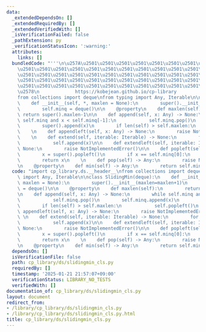 ```yaml
---
data:
  _extendedDependsOn: []
  _extendedRequiredBy: []
  _extendedVerifiedWith: []
  _isVerificationFailed: false
  _pathExtension: py
  _verificationStatusIcon: ':warning:'
  attributes:
    links: []
  bundledCode: "'''\n\u257A\u2501\u2501\u2501\u2501\u2501\u2501\u2501\u2501\u2501\u2501\
    \u2501\u2501\u2501\u2501\u2501\u2501\u2501\u2501\u2501\u2501\u2501\u2501\u2501\
    \u2501\u2501\u2501\u2501\u2501\u2501\u2501\u2501\u2501\u2501\u2501\u2501\u2501\
    \u2501\u2501\u2501\u2501\u2501\u2501\u2501\u2501\u2501\u2501\u2501\u2501\u2501\
    \u2501\u2501\u2501\u2501\u2501\u2501\u2501\u2501\u2501\u2501\u2501\u2501\u2501\
    \u2578\n             https://kobejean.github.io/cp-library               \n'''\n\
    from collections import deque\nfrom typing import Any, Iterable\n\nclass SlidingMin(deque):\n\
    \    def __init__(self, *, maxlen = None):\n        super().__init__(maxlen=maxlen+1)\n\
    \        self.minq = deque()\n\n    @property\n    def maxlen(self):\n       \
    \ return super().maxlen-1\n\n    def append(self, x: Any) -> None:\n        while\
    \ self.minq and x < self.minq[-1]:\n            self.minq.pop()\n        self.minq.append(x)\n\
    \        super().append(x)\n        if len(self) > self.maxlen:\n            self.popleft()\n\
    \    \n    def appendleft(self, x: Any) -> None:\n        raise NotImplementedError()\n\
    \    \n    def extend(self, iterable: Iterable) -> None:\n        for x in iterable:\n\
    \            self.append(x)\n\n    def extendleft(self, iterable: Iterable) ->\
    \ None:\n        raise NotImplementedError()\n\n    def popleft(self) -> Any:\n\
    \        x = super().popleft()\n        if x == self.minq[0]:\n            self.minq.popleft()\n\
    \        return x\n    \n    def pop(self) -> Any:\n        raise NotImplementedError()\n\
    \n    @property\n    def min(self) -> Any:\n        return self.minq[0]\n"
  code: "import cp_library.ds.__header__\nfrom collections import deque\nfrom typing\
    \ import Any, Iterable\n\nclass SlidingMin(deque):\n    def __init__(self, *,\
    \ maxlen = None):\n        super().__init__(maxlen=maxlen+1)\n        self.minq\
    \ = deque()\n\n    @property\n    def maxlen(self):\n        return super().maxlen-1\n\
    \n    def append(self, x: Any) -> None:\n        while self.minq and x < self.minq[-1]:\n\
    \            self.minq.pop()\n        self.minq.append(x)\n        super().append(x)\n\
    \        if len(self) > self.maxlen:\n            self.popleft()\n    \n    def\
    \ appendleft(self, x: Any) -> None:\n        raise NotImplementedError()\n   \
    \ \n    def extend(self, iterable: Iterable) -> None:\n        for x in iterable:\n\
    \            self.append(x)\n\n    def extendleft(self, iterable: Iterable) ->\
    \ None:\n        raise NotImplementedError()\n\n    def popleft(self) -> Any:\n\
    \        x = super().popleft()\n        if x == self.minq[0]:\n            self.minq.popleft()\n\
    \        return x\n    \n    def pop(self) -> Any:\n        raise NotImplementedError()\n\
    \n    @property\n    def min(self) -> Any:\n        return self.minq[0]\n"
  dependsOn: []
  isVerificationFile: false
  path: cp_library/ds/slidingmin_cls.py
  requiredBy: []
  timestamp: '2025-01-21 21:57:07+09:00'
  verificationStatus: LIBRARY_NO_TESTS
  verifiedWith: []
documentation_of: cp_library/ds/slidingmin_cls.py
layout: document
redirect_from:
- /library/cp_library/ds/slidingmin_cls.py
- /library/cp_library/ds/slidingmin_cls.py.html
title: cp_library/ds/slidingmin_cls.py
---
```

